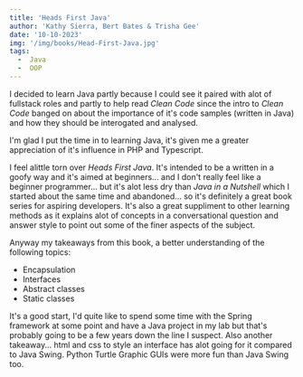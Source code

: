 ```yaml
---
title: 'Heads First Java'
author: 'Kathy Sierra, Bert Bates & Trisha Gee'
date: '10-10-2023'
img: '/img/books/Head-First-Java.jpg'
tags:
  -  Java
  -  OOP
---
```


I decided to learn Java partly because I could see it paired with alot of fullstack roles and partly to help read *Clean Code* since the intro to *Clean Code* banged on about the importance of it's code samples (written in Java) and how they should be interogated and analysed.

I'm glad I put the time in to learning Java, it's given me a greater appreciation of it's influence in PHP and Typescript.

I feel alittle torn over *Heads First Java*. It's intended to be a written in a goofy way and it's aimed at beginners... and I don't really feel like a beginner programmer... but it's alot less dry than *Java in a Nutshell* which I started about the same time and abandoned... so it's definitely a great book series for aspiring developers. It's also a great suppliment to other learning methods as it explains alot of concepts in a conversational question and answer style to point out some of the finer aspects of the subject.

Anyway my takeaways from this book, a better understanding of the following topics:  
- Encapsulation  
- Interfaces  
- Abstract classes  
- Static classes  

It's a good start, I'd quite like to spend some time with the Spring framework at some point and have a Java project in my lab but that's probably going to be a few years down the line I suspect. Also another takeaway... html and css to style an interface has alot going for it compared to Java Swing. Python Turtle Graphic GUIs were more fun than Java Swing too.